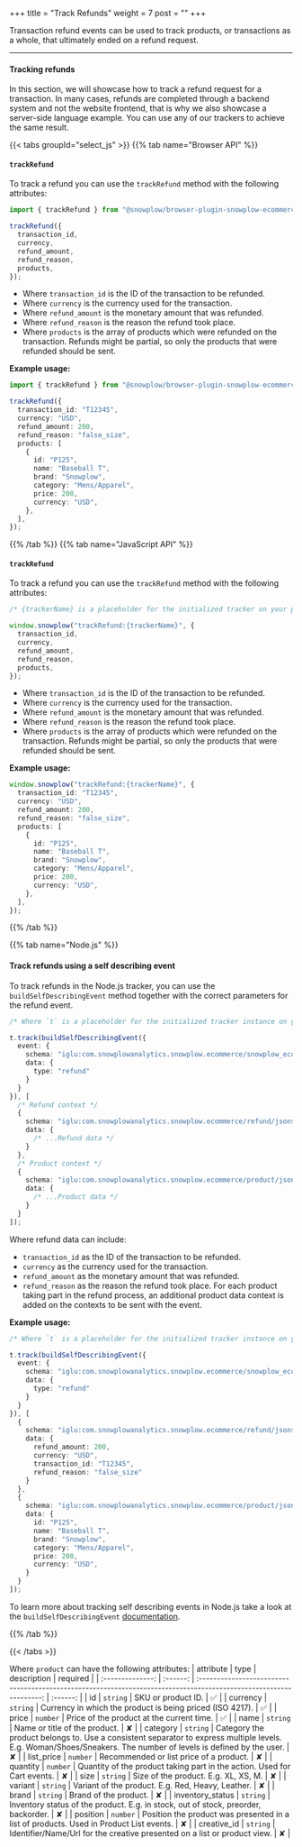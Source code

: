 +++
title = "Track Refunds"
weight = 7
post = ""
+++

Transaction refund events can be used to track products, or transactions as a whole, that ultimately ended on a refund request.

---

#### Tracking refunds

In this section, we will showcase how to track a refund request for a transaction. In many cases, refunds are completed through a backend system and not the website frontend, that is why we also showcase a server-side language example. You can use any of our trackers to achieve the same result.

{{< tabs groupId="select_js" >}}
{{% tab name="Browser API" %}}

#### `trackRefund`

To track a refund you can use the `trackRefund` method with the following attributes:

```ts
import { trackRefund } from "@snowplow/browser-plugin-snowplow-ecommerce";

trackRefund({
  transaction_id,
  currency,
  refund_amount,
  refund_reason,
  products,
});
```

- Where `transaction_id` is the ID of the transaction to be refunded.
- Where `currency` is the currency used for the transaction.
- Where `refund_amount` is the monetary amount that was refunded.
- Where `refund_reason` is the reason the refund took place.
- Where `products` is the array of products which were refunded on the transaction. Refunds might be partial, so only the products that were refunded should be sent.

**Example usage:**

```ts
import { trackRefund } from "@snowplow/browser-plugin-snowplow-ecommerce";

trackRefund({
  transaction_id: "T12345",
  currency: "USD",
  refund_amount: 200,
  refund_reason: "false_size",
  products: [
    {
      id: "P125",
      name: "Baseball T",
      brand: "Snowplow",
      category: "Mens/Apparel",
      price: 200,
      currency: "USD",
    },
  ],
});
```

{{% /tab %}}
{{% tab name="JavaScript API" %}}

#### `trackRefund`

To track a refund you can use the `trackRefund` method with the following attributes:

```ts
/* {trackerName} is a placeholder for the initialized tracker on your page.  */

window.snowplow("trackRefund:{trackerName}", {
  transaction_id,
  currency,
  refund_amount,
  refund_reason,
  products,
});
```

- Where `transaction_id` is the ID of the transaction to be refunded.
- Where `currency` is the currency used for the transaction.
- Where `refund_amount` is the monetary amount that was refunded.
- Where `refund_reason` is the reason the refund took place.
- Where `products` is the array of products which were refunded on the transaction. Refunds might be partial, so only the products that were refunded should be sent.

**Example usage:**

```ts
window.snowplow("trackRefund:{trackerName}", {
  transaction_id: "T12345",
  currency: "USD",
  refund_amount: 200,
  refund_reason: "false_size",
  products: [
    {
      id: "P125",
      name: "Baseball T",
      brand: "Snowplow",
      category: "Mens/Apparel",
      price: 200,
      currency: "USD",
    },
  ],
});
```

{{% /tab %}}

{{% tab name="Node.js" %}}
#### Track refunds using a self describing event

To track refunds in the Node.js tracker, you can use the `buildSelfDescribingEvent` method together with the correct parameters for the refund event.

```ts
/* Where `t` is a placeholder for the initialized tracker instance on your application.  */

t.track(buildSelfDescribingEvent({
  event: {
    schema: "iglu:com.snowplowanalytics.snowplow.ecommerce/snowplow_ecommerce_action/jsonschema/1-0-1",
    data: {
      type: "refund"
    }
  }
}), [
  /* Refund context */
  {
    schema: "iglu:com.snowplowanalytics.snowplow.ecommerce/refund/jsonschema/1-0-0",
    data: { 
      /* ...Refund data */
    }
  },
  /* Product context */
  {
    schema: "iglu:com.snowplowanalytics.snowplow.ecommerce/product/jsonschema/1-0-0",
    data: {
      /* ...Product data */
    }
  }
]);
```
Where refund data can include:
- `transaction_id` as the ID of the transaction to be refunded.
- `currency` as the currency used for the transaction.
- `refund_amount` as the monetary amount that was refunded.
- `refund_reason` as the reason the refund took place.
For each product taking part in the refund process, an additional product data context is added on the contexts to be sent with the event.


**Example usage:**

```ts
/* Where `t` is a placeholder for the initialized tracker instance on your application.  */

t.track(buildSelfDescribingEvent({
  event: {
    schema: "iglu:com.snowplowanalytics.snowplow.ecommerce/snowplow_ecommerce_action/jsonschema/1-0-1",
    data: {
      type: "refund"
    }
  }
}), [
  {
    schema: "iglu:com.snowplowanalytics.snowplow.ecommerce/refund/jsonschema/1-0-0",
    data: { 
      refund_amount: 200,
      currency: "USD", 
      transaction_id: "T12345", 
      refund_reason: "false_size" 
    }
  },
  {
    schema: "iglu:com.snowplowanalytics.snowplow.ecommerce/product/jsonschema/1-0-0",
    data: {
      id: "P125",
      name: "Baseball T",
      brand: "Snowplow",
      category: "Mens/Apparel",
      price: 200,
      currency: "USD",
    }
  }
]);
```

To learn more about tracking self describing events in Node.js take a look at the `buildSelfDescribingEvent` [documentation](https://docs.snowplow.io/docs/collecting-data/collecting-from-own-applications/javascript-trackers/node-js-tracker/node-js-tracker-v3/tracking-events/#track-self-describing-events-withbuildselfdescribingevent).

{{% /tab %}}

{{< /tabs >}}

Where `product` can have the following attributes:
| attribute | type | description | required |
| :--------------: | :------: | :----------------------------------------------------------------------------------------------------------------: | :------: |
| id | `string` | SKU or product ID. | ✅ |
| currency | `string` | Currency in which the product is being priced (ISO 4217). | ✅ |
| price | `number` | Price of the product at the current time. | ✅ |
| name | `string` | Name or title of the product. | ✘ |
| category | `string` | Category the product belongs to. Use a consistent separator to express multiple levels. E.g. Woman/Shoes/Sneakers. The number of levels is defined by the user. | ✘ |
| list_price | `number` | Recommended or list price of a product. | ✘ |
| quantity | `number` | Quantity of the product taking part in the action. Used for Cart events. | ✘ |
| size | `string` | Size of the product. E.g. XL, XS, M. | ✘ |
| variant | `string` | Variant of the product. E.g. Red, Heavy, Leather. | ✘ |
| brand | `string` | Brand of the product. | ✘ |
| inventory_status | `string` | Inventory status of the product. E.g. in stock, out of stock, preorder, backorder. | ✘ |
| position | `number` | Position the product was presented in a list of products. Used in Product List events. | ✘ |
| creative_id | `string` | Identifier/Name/Url for the creative presented on a list or product view. | ✘ |
